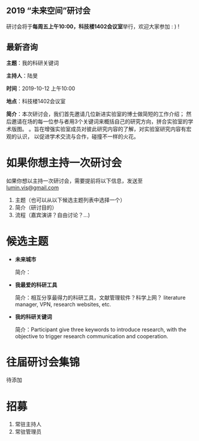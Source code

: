 ## 2019 “未来空间”研讨会

研讨会将于**每周五上午10:00，科技楼1402会议室**举行，欢迎大家参加 : ) !

## 最新咨询

**主题**：我的科研关键词

**主持人**：陆旻

**时间**：2019-10-12 上午10:00

**地点**：科技楼1402会议室

**简介**：本次研讨会，我们首先邀请几位新进实验室的博士做简短的工作介绍；
然后邀请在场的每一位参与者用3个关键词来概括自己的研究方向，拼合实验室的学术版图。
。旨在增强实验室成员对彼此研究内容的了解，对实验室研究内容有宏观的认识，
以促进学术交流与合作，碰撞不一样的火花。


# 如果你想主持一次研讨会

如果你想以主持一次研讨会，需要提前将以下信息，发送至 lumin.vis@gmail.com 
1. 主题（也可以从以下候选主题列表中选择一个）
2. 简介（研讨目的）
3. 流程（嘉宾演讲？自由讨论？...)

# 候选主题

- **未来城市**
  
  简介：

- **我最爱的科研工具**

  简介：相互分享最得力的科研工具，文献管理软件？科学上网？ literature manager, VPN, research websites, etc.
  
- **我的科研关键词**

  简介：Participant give three keywords to introduce research, with the objective to trigger research communication and cooperation.
  
# 往届研讨会集锦

待添加

# 招募

1. 常驻主持人
2. 常驻管理员


